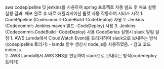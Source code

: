 
 aws codepipeline 및 jenkins를 사용하여 spring 프로젝트 자동 빌드 후 배포 실행
    실행 결과: 배포 완료 후 바로 애플리케이션 톰캣 자동 작동하여 서비스 시작
        1. CodePipeline (Codecommit-CodeBuild-CodeDeploy) 사용
        2. Jenkins (Codecommit-Jenkins maven 빌드 -CodeDeploy) 사용
        3. Jenkins (Codecommit-CodeBuild -CodeDeploy) 사용
CodeSeries 실행시 slack 알림 설정
       1. AWS Lamda에서 CloudWatch Event를 트리거하여 slack으로 보내주는 방식(codepipeline 트리거)
        - lamda 함수 생성시 node.js를 사용하였음.
        - 참고 코드 index.js   
       2. AWS Lamda에서 AWS SNS를 연동하여 slack으로 보내주는 방식(codedeploy 트리거)
